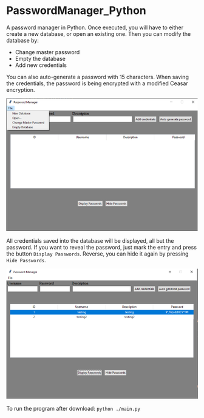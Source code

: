 # PasswordManager_Python

A password manager in Python.
Once executed, you will have to either create a new database, or open an existing one.
Then you can modify the database by:

- Change master password
- Empty the database
- Add new credentials

You can also auto-generate a password with 15 characters. When saving the credentials, the password is being encrypted with a modified Ceasar encryption.

![](./screenshots/front.png)

All credentials saved into the database will be displayed, all but the password. If you want to reveal the password, just mark the entry and press the button `Display Passwords`. Reverse, you can hide it again by pressing `Hide Passwords`.

![](./screenshots/DisplayPWD.PNG)

To run the program after download:
`python ./main.py`
